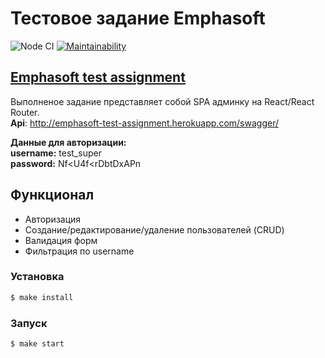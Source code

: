 # Тестовое задание Emphasoft
![Node CI](https://github.com/DeltaSPb/emphasoft-test-assigment/workflows/Node%20CI/badge.svg?branch=main) [![Maintainability](https://api.codeclimate.com/v1/badges/641b0407885163ae4f33/maintainability)](https://codeclimate.com/github/DeltaSPb/emphasoft-test-assigment/maintainability)

## [Emphasoft test assignment](http://emphasoft-test-assignment.surge.sh)


Выполненое задание представляет собой SPA админку на React/React Router.  
**Api**: http://emphasoft-test-assignment.herokuapp.com/swagger/

**Данные для авторизации:**  
  **username:** test_super  
  **password:** Nf<U4f<rDbtDxAPn  

## Функционал

- Авторизация
- Создание/редактирование/удаление пользователей (CRUD)
- Валидация форм
- Фильтрация по username

### Установка

```sh
$ make install
```

### Запуск

```sh
$ make start
```